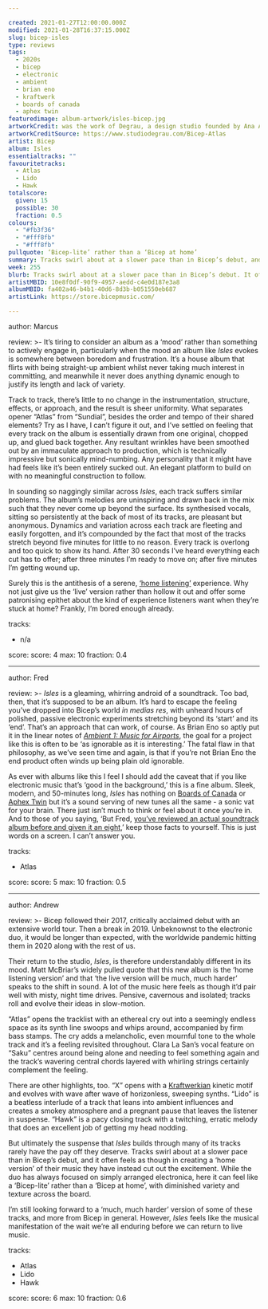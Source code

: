 ```yaml
---

created: 2021-01-27T12:00:00.000Z
modified: 2021-01-28T16:37:15.000Z
slug: bicep-isles
type: reviews
tags:
  - 2020s
  - bicep
  - electronic
  - ambient
  - brian eno
  - kraftwerk
  - boards of canada
  - aphex twin
featuredimage: album-artwork/isles-bicep.jpg
artworkCredit: was the work of Degrau, a design studio founded by Ana Areias, João Castro, Raquel Rei, and Tiago Campeã. Degrau provided a collection of visuals for the release, including singles artwork and live performance interactive pieces.
artworkCreditSource: https://www.studiodegrau.com/Bicep-Atlas
artist: Bicep
album: Isles
essentialtracks: ""
favouritetracks:
  - Atlas
  - Lido
  - Hawk
totalscore:
  given: 15
  possible: 30
  fraction: 0.5
colours:
  - "#fb3f36"
  - "#fff8fb"
  - "#fff8fb"
pullquote: ‘Bicep-lite’ rather than a ‘Bicep at home’
summary: Tracks swirl about at a slower pace than in Bicep’s debut, and it often feels as though in creating a ‘home version’ of their music they have instead cut out the excitement.
week: 255
blurb: Tracks swirl about at a slower pace than in Bicep’s debut. It often feels as though in creating a ‘home version’ they have instead cut out the excitement.
artistMBID: 10e8f0df-90f9-4957-aedd-c4e0d187e3a8
albumMBID: fa402a46-b4b1-40d6-8d3b-b051550eb687
artistLink: https://store.bicepmusic.com/

---
```


author: Marcus

review: >-
  It’s tiring to consider an album as a ‘mood’ rather than something to actively engage in, particularly when the mood an album like _Isles_ evokes is somewhere between boredom and frustration. It’s a house album that flirts with being straight-up ambient whilst never taking much interest in committing, and meanwhile it never does anything dynamic enough to justify its length and lack of variety.

  Track to track, there’s little to no change in the instrumentation, structure, effects, or approach, and the result is sheer uniformity. What separates opener “Atlas” from “Sundial”, besides the order and tempo of their shared elements? Try as I have, I can’t figure it out, and I’ve settled on feeling that every track on the album is essentially drawn from one original, chopped up, and glued back together. Any resultant wrinkles have been smoothed out by an immaculate approach to production, which is technically impressive but sonically mind-numbing. Any personality that it might have had feels like it’s been entirely sucked out. An elegant platform to build on with no meaningful construction to follow.

  In sounding so naggingly similar across _Isles_, each track suffers similar problems. The album’s melodies are uninspiring and drawn back in the mix such that they never come up beyond the surface. Its synthesised vocals, sitting so persistently at the back of most of its tracks, are pleasant but anonymous. Dynamics and variation across each track are fleeting and easily forgotten, and it’s compounded by the fact that most of the tracks stretch beyond five minutes for little to no reason. Every track is overlong and too quick to show its hand. After 30 seconds I’ve heard everything each cut has to offer; after three minutes I’m ready to move on; after five minutes I’m getting wound up.
  
  Surely this is the antithesis of a serene, [‘home listening’](https://thevinylfactory.com/news/bicep-new-album-isles-vinyl/) experience. Why not just give us the ‘live’ version rather than hollow it out and offer some patronising epithet about the kind of experience listeners want when they’re stuck at home? Frankly, I’m bored enough already.

tracks:
  - n/a

score:
  score: 4
  max: 10
  fraction: 0.4

---

author: Fred

review: >-
  _Isles_ is a gleaming, whirring android of a soundtrack. Too bad, then, that it’s supposed to be an album. It’s hard to escape the feeling you’ve dropped into Bicep’s world _in medias res_, with unheard hours of polished, passive electronic experiments stretching beyond its ‘start’ and its ‘end’. That’s an approach that can work, of course. As Brian Eno so aptly put it in the linear notes of _[Ambient 1: Music for Airports](/reviews/brian-eno-ambient-1-music-for-airports/)_, the goal for a project like this is often to be ‘as ignorable as it is interesting.’ The fatal flaw in that philosophy, as we’ve seen time and again, is that if you’re not Brian Eno the end product often winds up being plain old ignorable.

  As ever with albums like this I feel I should add the caveat that if you like electronic music that’s ‘good in the background,’ this is a fine album. Sleek, modern, and 50-minutes long, _Isles_ has nothing on [Boards of Canada](/reviews/boards-of-canada-music-has-the-right-to-children/) or [Aphex Twin](/reviews/aphex-twin-richard-d-james-album/) but it’s a sound serving of new tunes all the same - a sonic vat for your brain. There just isn’t much to think or feel about it once you’re in. And to those of you saying, ‘But Fred, [you’ve reviewed an actual soundtrack album before and given it an eight](/reviews/mogwai-atomic/),’ keep those facts to yourself. This is just words on a screen. I can’t answer you.

tracks:
  - Atlas

score:
  score: 5
  max: 10
  fraction: 0.5

---

author: Andrew

review: >-
  Bicep followed their 2017, critically acclaimed debut with an extensive world tour. Then a break in 2019. Unbeknownst to the electronic duo, it would be longer than expected, with the worldwide pandemic hitting them in 2020 along with the rest of us.

  Their return to the studio, _Isles_, is therefore understandably different in its mood. Matt McBriar’s widely pulled quote that this new album is the ‘home listening version’ and that ‘the live version will be much, much harder’ speaks to the shift in sound. A lot of the music here feels as though it’d pair well with misty, night time drives. Pensive, cavernous and isolated; tracks roll and evolve their ideas in slow-motion.

  “Atlas” opens the tracklist with an ethereal cry out into a seemingly endless space as its synth line swoops and whips around, accompanied by firm bass stamps. The cry adds a melancholic, even mournful tone to the whole track and it’s a feeling revisited throughout. Clara La San’s vocal feature on “Saku” centres around being alone and needing to feel something again and the track’s wavering central chords layered with whirling strings certainly complement the feeling.

  There are other highlights, too. “X” opens with a [Kraftwerkian](/reviews/kraftwerk-the-man-machine/) kinetic motif and evolves with wave after wave of horizonless, sweeping synths. “Lido” is a beatless interlude of a track that leans into ambient influences and creates a smokey atmosphere and a pregnant pause that leaves the listener in suspense. “Hawk” is a pacy closing track with a twitching, erratic melody that does an excellent job of getting my head nodding.

  But ultimately the suspense that _Isles_ builds through many of its tracks rarely have the pay off they deserve. Tracks swirl about at a slower pace than in Bicep’s debut, and it often feels as though in creating a ‘home version’ of their music they have instead cut out the excitement. While the duo has always focused on simply arranged electronica, here it can feel like a ‘Bicep-lite’ rather than a ‘Bicep at home’, with diminished variety and texture across the board.

  I’m still looking forward to a ‘much, much harder’ version of some of these tracks, and more from Bicep in general. However, _Isles_ feels like the musical manifestation of the wait we’re all enduring before we can return to live music.

tracks:
  - Atlas
  - Lido
  - Hawk

score:
  score: 6
  max: 10
  fraction: 0.6
